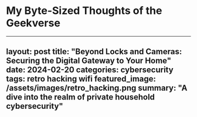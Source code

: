 # My Byte-Sized Thoughts of the Geekverse

---
layout: post
title: "Beyond Locks and Cameras: Securing the Digital Gateway to Your Home"
date: 2024-02-20
categories: cybersecurity
tags: retro hacking wifi
featured_image: /assets/images/retro_hacking.png
summary: "A dive into the realm of private household cybersecurity"
---
